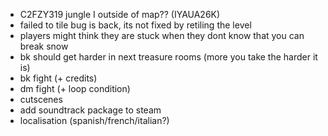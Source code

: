 * C2FZY319 jungle I outside of map?? (IYAUA26K)
* failed to tile bug is back, its not fixed by retiling the level
* players might think they are stuck when they dont know that you can break snow
* bk should get harder in next treasure rooms (more you take the harder it is)
* bk fight (+ credits)
* dm fight (+ loop condition)
* cutscenes
* add soundtrack package to steam 
* localisation (spanish/french/italian?)